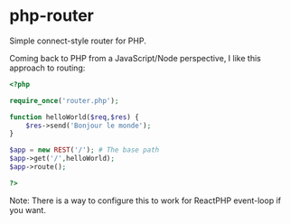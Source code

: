 # php-router
Simple connect-style router for PHP.

Coming back to PHP from a JavaScript/Node perspective, I like this approach to routing:

```php
<?php

require_once('router.php');

function helloWorld($req,$res) {
	$res->send('Bonjour le monde');
}

$app = new REST('/'); # The base path
$app->get('/',helloWorld);
$app->route();

?>
```

Note: There is a way to configure this to work for ReactPHP event-loop if you want.
